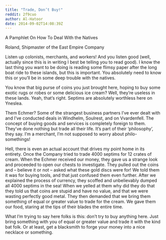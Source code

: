 ```yaml
---
title: "Trade, Don’t Buy!"
reddit: 2f9cuo
author: Al-Hatoor
date: 2014-09-02T14:08:39Z
---
```


A Pamphlet On How To Deal With the Natives

Roland, Shipmaster of the East Empire Company

Listen up colonists, merchants, and workers! And you listen good (well, actually since this is in writing I best be telling you to read good). I know the last thing you want to be doing is reading some flimsy paper after the long boat ride to these islands, but this is important. You absolutely need to know this or you’ll be in some deep trouble with the natives.

You know that big purse of coins you just brought here, hoping to buy some exotic rugs or robes or some delicious ice cream? Well, they’re useless in these lands. Yeah, that’s right. Septims are absolutely worthless here on Yneslea.

Them Echmer? Some of the strangest business partners I’ve ever dealt with and I’ve conducted deals in Windhelm, Soulrest, and on Vvardenfell. The concept of buying goods and services is completely foreign to them. They’ve done nothing but trade all their life. It’s part of their ‘philosophy’, they say. I’m a merchant, I’m not supposed to worry about philo-somethings!

Hell, there is even an actual account that drives my point home in its entirety. Once the Company tried to trade 4000 septims for 12 crates of cream. When the Echmer received our money, they gave us a strange look and proceeded to open our chests to investigate. They pulled out the coins and – believe it or not – asked what these gold discs were for! We told them it was for buying tools, and that just confused them even further. After we explained the process of currency, they scoffed and unbelievably dumped all 4000 septims in the sea! When we yelled at them why did they do that they told us that coins are stupid and have no value, and that we were wasting perfectly good metal. They then demanded that we bring them something of equal or greater value to trade for the cream. We gave them our food, staring at the tips of their blades the entire time.

What I’m trying to say here folks is this: don’t try to buy anything here. Just bring something with you of equal or greater value and trade it with the kind bat folk. Or at least, get a blacksmith to forge your money into a nice necklace or something.
